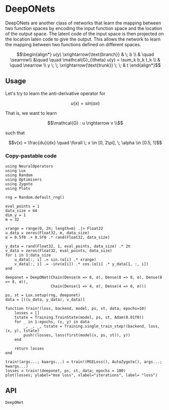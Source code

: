 # DeepONets

DeepONets are another class of networks that learn the mapping between two function spaces by encoding the input function space and the location of the output space. The latent code of the input space is then projected on the location laten code to give the output. This allows the network to learn the mapping between two functions defined on different spaces.


```math
\begin{align*}
u(y) \xrightarrow{\text{branch}} & \; b \\
& \quad \searrow\\
&\quad \quad \mathcal{G}_{\theta} u(y) = \sum_k b_k t_k \\
&  \quad \nearrow \\
y \; \; \xrightarrow{\text{trunk}} \; \; & t  
\end{align*}
```

## Usage

Let's try to learn the anti-derivative operator for 
```math
u(x) = sin(\alpha x)
```
That is, we want to learn
```math
\mathcal{G} : u \rightarrow v \\
```
such that
```math
v(x) = \frac{du}{dx} \quad \forall \; x \in [0, 2\pi], \; \alpha \in [0.5, 1]
```

### Copy-pastable code

```@example deeponet_tut
using NeuralOperators
using Lux
using Random
using Optimisers
using Zygote
using Plots

rng = Random.default_rng()

eval_points = 1
data_size = 64
dim_y = 1
m = 32

xrange = range(0, 2π; length=m) .|> Float32
u_data = zeros(Float32, m, data_size)
α = 0.5f0 .+ 0.5f0 .* rand(Float32, data_size)

y_data = rand(Float32, 1, eval_points, data_size) .* 2π
v_data = zeros(Float32, eval_points, data_size)
for i in 1:data_size
    u_data[:, i] .= sin.(α[i] .* xrange)
    v_data[:, i] .= -inv(α[i]) .* cos.(α[i] .* y_data[1, :, i])
end

deeponet = DeepONet(Chain(Dense(m => 8, σ), Dense(8 => 8, σ), Dense(8 => 8, σ)),
                    Chain(Dense(1 => 4, σ), Dense(4 => 8, σ)))

ps, st = Lux.setup(rng, deeponet)
data = [((u_data, y_data), v_data)]

function train!(loss, backend, model, ps, st, data; epochs=10)
    losses = []
    tstate = Training.TrainState(model, ps, st, Adam(0.01f0))
    for _ in 1:epochs, (x, y) in data
        _, _, _, tstate = Training.single_train_step!(backend, loss, (x, y), tstate)
        push!(losses, loss(first(model(x, ps, st)), y))
    end

    return losses
end

train!(args...; kwargs...) = train!(MSELoss(), AutoZygote(), args...; kwargs...)
losses = train!(deeponet, ps, st, data; epochs = 100)
plot(losses; ylabel="mse loss", xlabel="iterations", label= "loss")
``` 

## API
```@docs
DeepONet
```